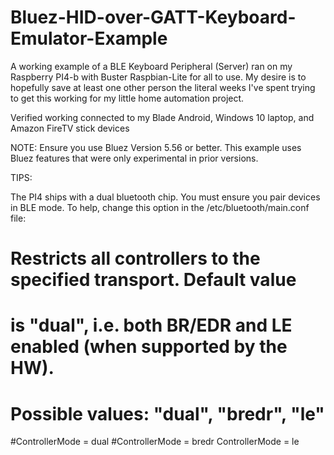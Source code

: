 # Bluez-HID-over-GATT-Keyboard-Emulator-Example

A working example of a BLE Keyboard Peripheral (Server) ran on my Raspberry PI4-b with Buster Raspbian-Lite for all to use. My desire is to hopefully save at least one other person the literal weeks I've spent trying to get this working for my little home automation project.

Verified working connected to my Blade Android, Windows 10 laptop, and Amazon FireTV stick devices

NOTE: Ensure you use Bluez Version 5.56 or better. This example uses Bluez features that were only experimental in prior versions.

TIPS:

  The PI4 ships with a dual bluetooth chip. You must ensure you pair devices in BLE mode. To help, change this option in the /etc/bluetooth/main.conf file:

# Restricts all controllers to the specified transport. Default value
# is "dual", i.e. both BR/EDR and LE enabled (when supported by the HW).
# Possible values: "dual", "bredr", "le"
#ControllerMode = dual
#ControllerMode = bredr
ControllerMode = le

